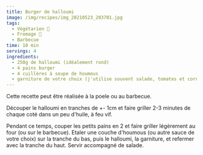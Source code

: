 ```yaml
---
title: Burger de halloumi
image: /img/recipes/img_20210523_203701.jpg
tags:
  - Végétarien 🌿
  - Fromage 🧀
  - Barbecue
time: 10 min
servings: 4
ingredients:
  - 250g de halloumi (idéalement rond)
  - 4 pains burger
  - 4 cuillères à soupe de houmous
  - garniture de votre choix (j'utilise souvent salade, tomates et cornichons)
---
```

Cette recette peut être réalisée à la poele ou au barbecue.

Découper le halloumi en tranches de +- 1cm et faire griller 2-3 minutes de chaque coté dans un peu d'huile, à feu vif. 

Pendant ce temps, couper les petits pains en 2 et faire griller légèrement au four (ou sur le barbecue). Etaler une couche d'houmous (ou autre sauce de votre choix) sur la tranche du bas, puis le halloumi, la garniture, et refermer avec la tranche du haut. Servir accompagné de salade.